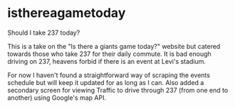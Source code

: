 # isthereagametoday
Should I take 237 today?

This is a take on the "Is there a giants game today?" website but catered towards those who take 237 for their daily commute. It is bad enough driving on 237, heavens forbid if there is an event at Levi's stadium. 

For now I haven't found a straightforward way of scraping the events schedule but will keep it updated for as long as I can. Also added a secondary screen for viewing Traffic to drive through 237 (from one end to another) using Google's map API. 
